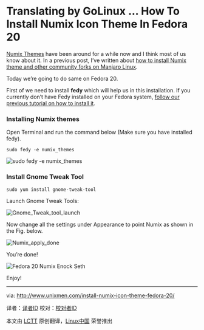 Translating by GoLinux ...
How To Install Numix Icon Theme In Fedora 20
================================================================================
[Numix Themes][1] have been around for a while now and I think most of us know about it. In a previous post, I’ve written about [how to install Numix theme and other community forks on Manjaro Linux][2].

Today we’re going to do same on Fedora 20.

First of we need to install **fedy** which will help us in this installation. If you currently don’t have Fedy installed on your Fedora system, [follow our previous tutorial on how to install it][3].

### Installing Numix themes ###

Open Terminal and run the command below (Make sure you have installed fedy).

    sudo fedy -e numix_themes

![sudo fedy -e numix_themes](http://180016988.r.cdn77.net/wp-content/uploads/2014/06/sudo-fedy-e-numix_themes.png)

### Install Gnome Tweak Tool ###

    sudo yum install gnome-tweak-tool

Launch Gnome Tweak Tools:

![Gnome_Tweak_tool_launch](http://180016988.r.cdn77.net/wp-content/uploads/2014/06/Gnome_Tweak_tool_launch.png)

Now change all the settings under Appearance to point Numix as shown in the Fig. below.

![Numix_apply_done](http://180016988.r.cdn77.net/wp-content/uploads/2014/06/Numix_apply_done.png)

You’re done!

![Fedora 20 Numix Enock Seth](http://180016988.r.cdn77.net/wp-content/uploads/2014/06/Fedora-20-Numix-Enock-Seth.png)

Enjoy!

--------------------------------------------------------------------------------

via: http://www.unixmen.com/install-numix-icon-theme-fedora-20/

译者：[译者ID](https://github.com/译者ID) 校对：[校对者ID](https://github.com/校对者ID)

本文由 [LCTT](https://github.com/LCTT/TranslateProject) 原创翻译，[Linux中国](http://linux.cn/) 荣誉推出

[1]:http://numixproject.org/
[2]:http://www.unixmen.com/install-numix-icon-theme-manjaro-linux/
[3]:http://www.unixmen.com/tweak-fedora-system-using-fedy/
